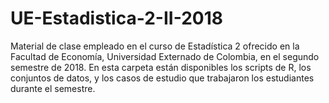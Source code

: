 # UE-Estadistica-2-II-2018
Material de clase empleado en el curso de Estadística 2 ofrecido en la Facultad de Economía, Universidad Externado de Colombia, en el segundo semestre de 2018. En esta carpeta están disponibles los scripts de R, los conjuntos de datos, y los casos de estudio que trabajaron los estudiantes durante el semestre.
